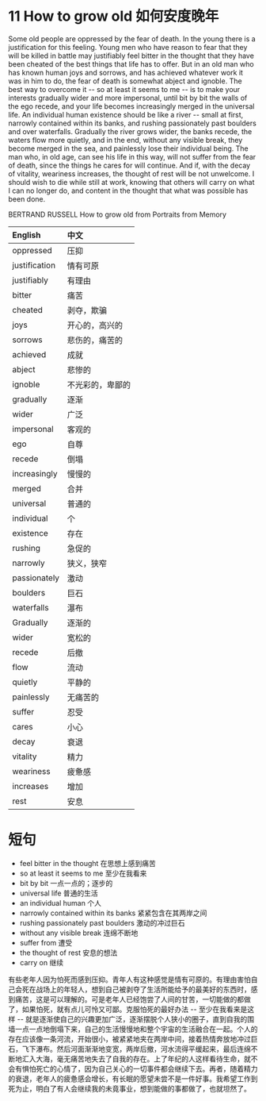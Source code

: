 # 11 How to grow old 如何安度晚年

Some old people are oppressed by the fear of death. In the young there is a justification for this feeling. Young men who have reason to fear that they will be killed in battle may justifiably feel bitter in the thought that they have been cheated of the best things that life has to offer. But in an old man who has known human joys and sorrows, and has achieved whatever work it was in him to do, the fear of death is somewhat abject and ignoble. The best way to overcome it -- so at least it seems to me -- is to make your interests gradually wider and more impersonal, until bit by bit the walls of the ego recede, and your life becomes increasingly merged in the universal life. An individual human existence should be like a river -- small at first, narrowly contained within its banks, and rushing passionately past boulders and over waterfalls. Gradually the river grows wider, the banks recede, the waters flow more quietly, and in the end, without any visible break, they become merged in the sea, and painlessly lose their individual being. The man who, in old age, can see his life in this way, will not suffer from the fear of death, since the things he cares for will continue. And if, with the decay of vitality, weariness increases, the thought of rest will be not unwelcome. I should wish to die while still at work, knowing that others will carry on what I can no longer do, and content in the thought that what was possible has been done.

BERTRAND RUSSELL How to grow old from Portraits from Memory

|English|中文|
|:--|:--|
|oppressed|压抑|
|justification|情有可原|
|justifiably|有理由|
|bitter|痛苦|
|cheated|剥夺，欺骗|
|joys|开心的，高兴的|
|sorrows|悲伤的，痛苦的|
|achieved|成就|
|abject|悲惨的|
|ignoble|不光彩的，卑鄙的|
|gradually|逐渐|
|wider|广泛|
|impersonal|客观的|
|ego|自尊|
|recede|倒塌|
|increasingly|慢慢的|
|merged|合并|
|universal|普通的|
|individual|个|
|existence|存在|
|rushing|急促的|
|narrowly|狭义，狭窄|
|passionately|激动|
|boulders|巨石|
|waterfalls|瀑布|
|Gradually|逐渐的|
|wider|宽松的|
|recede|后撤|
|flow|流动|
|quietly|平静的|
|painlessly|无痛苦的|
|suffer|忍受|
|cares|小心|
|decay|衰退|
|vitality|精力|
|weariness|疲惫感|
|increases|增加|
|rest|安息|

# 短句
* feel bitter in the thought 在思想上感到痛苦
* so at least it seems to me 至少在我看来
* bit by bit 一点一点的；逐步的
* universal life 普通的生活
* an individual human 个人
* narrowly contained within its banks 紧紧包含在其两岸之间
* rushing passionately past boulders 激动的冲过巨石
* without any visible break 连绵不断地
* suffer from 遭受
* the thought of rest 安息的想法
* carry on 继续

有些老年人因为怕死而感到压抑。青年人有这种感觉是情有可原的。有理由害怕自己会死在战场上的年轻人，想到自己被剥夺了生活所能给予的最美好的东西时，感到痛苦，这是可以理解的。可是老年人已经饱尝了人间的甘苦，一切能做的都做了，如果怕死，就有点儿可怜又可鄙。克服怕死的最好办法 -- 至少在我看来是这样 -- 就是逐渐使自己的兴趣更加广泛，逐渐摆脱个人狭小的圈子，直到自我的围墙一点一点地倒塌下来，自己的生活慢慢地和整个宇宙的生活融合在一起。个人的存在应该像一条河流，开始很小，被紧紧地夹在两岸中间，接着热情奔放地冲过巨石，飞下瀑布。然后河面渐渐地变宽，两岸后撤，河水流得平缓起来，最后连绵不断地汇入大海，毫无痛苦地失去了自我的存在。上了年纪的人这样看待生命，就不会有惧怕死亡的心情了，因为自己关心的一切事件都会继续下去。再者，随着精力的衰退，老年人的疲惫感会增长，有长眠的愿望未尝不是一件好事。我希望工作到死为止，明白了有人会继续我的未竟事业，想到能做的事都做了，也就坦然了。
